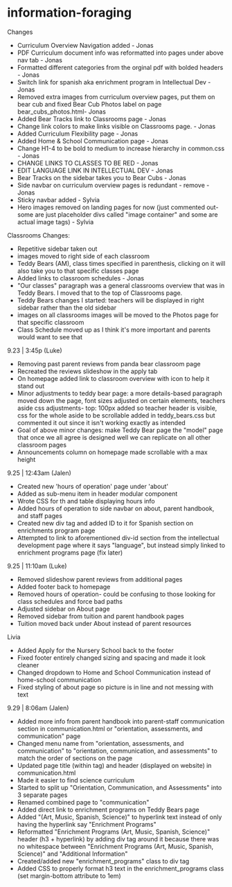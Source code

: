 # information-foraging

Changes 
- Curriculum Overview Navigation added - Jonas
- PDF Curriculum document info was reformatted into pages under above nav tab - Jonas
- Formatted different categories from the orginal pdf with bolded headers - Jonas
- Switch link for spanish aka enrichment program in Intellectual Dev - Jonas
- Removed extra images from curriculum overview pages, put them on bear cub and fixed Bear Cub Photos label on page bear_cubs_photos.html- Jonas
- Added Bear Tracks link to Classrooms page - Jonas
- Change link colors to make links visible on Classrooms page. - Jonas
- Added Curriculum Flexibility page - Jonas
- Added Home & School Communication page - Jonas
- Change H1-4 to be bold to medium to increase hierarchy in common.css - Jonas
- CHANGE LINKS TO CLASSES TO BE RED - Jonas
- EDIT LANGUAGE LINK IN INTELLECTUAL DEV - Jonas
- Bear Tracks on the sidebar takes you to Bear Cubs - Jonas
- Side navbar on curriculum overview pages is redundant - remove - Jonas
- Sticky navbar added - Sylvia
- Hero images removed on landing pages for now (just commented out- some are just placeholder divs called "image container" and some are actual image tags) - Sylvia

Classrooms Changes:
- Repetitive sidebar taken out
- images moved to right side of each classroom
- Teddy Bears (AM), class times specified in parenthesis, clicking on it will also take you to that specific classes page
- Added links to classroom schedules - Jonas
- "Our classes" paragraph was a general classrooms overview that was in Teddy Bears. I moved that to the top of Classrooms page. 
- Teddy Bears changes I started: teachers will be displayed in right sidebar rather than the old sidebar
- images on all classrooms images will be moved to the Photos page for that specific classroom
- Class Schedule moved up as I think it's more important and parents would want to see that

9.23 | 3:45p (Luke)
- Removing past parent reviews from panda bear classroom page
- Recreated the reviews slideshow in the apply tab
- On homepage added link to classroom overview with icon to help it stand out
- Minor adjustments to teddy bear page: a more details-based paragraph moved down the page, font sizes adjusted on certain elements, teachers aside css adjustments- top: 100px added so teacher header is visible, css for the whole aside to be scrollable added in teddy_bears.css but commented it out since it isn't working exactly as intended
- Goal of above minor changes: make Teddy Bear page the "model" page that once we all agree is designed well we can replicate on all other classroom pages
- Announcements column on homepage made scrollable with a max height

9.25 | 12:43am (Jalen)
- Created new 'hours of operation' page under 'about'
- Added as sub-menu item in header modular component
- Wrote CSS for th and table displaying hours info
- Added hours of operation to side navbar on about, parent handbook, and staff pages
- Created new div tag and added ID to it for Spanish section on enrichments program page
- Attempted to link to aforementioned div-id section from the intellectual development page where it says "language", but instead simply linked to enrichment programs page (fix later)

9.25 | 11:10am (Luke)
- Removed slideshow parent reviews from additional pages
- Added footer back to homepage
- Removed hours of operation- could be confusing to those looking for class schedules and force bad paths
- Adjusted sidebar on About page
- Removed sidebar from tuition and parent handbook pages
- Tuition moved back under About instead of parent resources

Livia
- Added Apply for the Nursery School back to the footer
- Fixed footer entirely changed sizing and spacing and made it look cleaner
- Changed dropdown to Home and School Communication instead of home-school communication
- Fixed styling of about page so picture is in line and not messing with text

9.29 | 8:06am (Jalen)
- Added more info from parent handbook into parent-staff communication section in communication.html or "orientation, assessments, and communication" page
- Changed menu name from "orientation, assessments, and communication" to "orientation, communication, and assessments" to match the order of sections on the page
- Updated page title (within <head> tag) and header (displayed on website) in communication.html
- Made it easier to find science curriculum
- Started to split up "Orientation, Communication, and Assessments" into 3 separate pages
- Renamed combined page to "communication"
- Added direct link to enrichment programs on Teddy Bears page
- Added "(Art, Music, Spanish, Science)" to hyperlink text instead of only having the hyperlink say "Enrichment Programs"
- Reformatted "Enrichment Programs (Art, Music, Spanish, Science)" header (h3 + hyperlink) by adding div tag around it because there was no whitespace between "Enrichment Programs (Art, Music, Spanish, Science)" and "Additional Information"
- Created/added new "enrichment_programs" class to div tag
- Added CSS to properly format h3 text in the enrichment_programs class (set margin-bottom attribute to 1em)